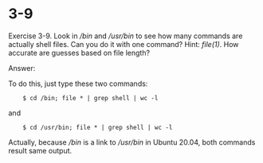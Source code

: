 # 3-9

Exercise 3-9. Look in */bin* and */usr/bin* to see how many commands are actually 
shell files. Can you do it with one command? Hint: *file(1)*. How accurate are 
guesses based on file length?

Answer:

To do this, just type these two commands:
```
    $ cd /bin; file * | grep shell | wc -l
```
and
```
    $ cd /usr/bin; file * | grep shell | wc -l
```

Actually, because */bin* is a link to */usr/bin* in Ubuntu 20.04, both commands result same output.
